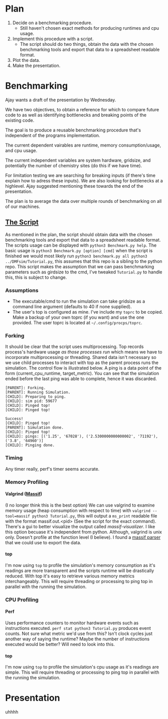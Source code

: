 # Plan
1. Decide on a benchmarking procedure.
    * Still haven't chosen exact methods for producing runtimes and cpu usage.
2. Implement this procedure with a script.
    * The script should do two things, obtain the data with the chosen benchmarking tools and export that data to a spreadsheet readable format.
3. Plot the data.
4. Make the presentation.


# Benchmarking
Ajay wants a draft of the presentation by Wednesday.

We have two objectives, to obtain a reference for which to compare future code to as well as identifying bottlenecks and breaking points of the existing code.

The goal is to produce a reusable benchmarking procedure that's independent of the programs implementation.

The current dependent vairables are runtime, memory consumption/usage, and cpu usage.

The current independent variables are system hardware, gridsize, and potentially the number of chemistry sites (do this if we have time).

For limitation testing we are searching for breaking inputs (if there's time explain how to adress these inputs). We are also looking for bottlenecks at a highlevel. Ajay suggested mentioning these towards the end of the presentation.

The plan is to average the data over multiple rounds of benchmarking on all of our machines.


## [The Script](Benchmark.py)
As mentioned in the plan, the script should obtain data with the chosen benchmarking tools and export that data to a spreadsheet readable format. The scripts usage can be displayed with `python3 Benchmark.py help`. The basic usage is `python3 Benchmark.py [option] [cmd]` when the script is finished we would most likely run `python3 benchmark.py all python3 ../DMFsim/Tutorial.py`, this assumes that this repo is a sibling to the python repo. This script makes the assumption that we can pass benchmarking parameters such as girdsize to the cmd, I've tweaked `Tutorial.py` to handle this, this is subject to change.

### Assumptions
* The executable/cmd to run the simulation can take gridsize as a command line argument (defaults to 40 if none supplied).
* The user's top is configured as mine. I've include my `toprc` to be copied. Make a backup of your own toprc (if you want) and use the one provided. The user toprc is located at `~/.config/procps/toprc`.

### Forking
It should be clear that the script uses multiprocessing. Top records process's hardware usage *as those processes run* which means we have to incorporate multiprocessing or threading. Shared data isn't necessary so we use child processes to interact with top as the parent process runs the simulation. The control flow is illustrated below. A ping is a data point of the form (current_cpu_runtime, target_metric). You can see that the simulation ended before the last ping was able to complete, hence it was discarded.
```
[PARENT]: Forking.
[PARENT]: Running Simulation.
[CHILD]: Preparing to ping.
[CHILD]: sim pid: 59677
[CHILD]: Pinged top!
[CHILD]: Pinged top!

Success!
[CHILD]: Pinged top!
[PARENT]: Simulation done.
[CHILD]: Pinged top!
[CHILD]: pings: [('1.25', '67028'), ('2.5300000000000002', '71192'), ('3.8', '64960')]
[CHILD]: Pinging done.
```

### Timing

Any timer really, perf's timer seems accurate.


### Memory Profiling

#### Valgrind ([Massif](https://valgrind.org/docs/manual/ms-manual.html))
(I no longer think this is the best option) We can use valgrind to examine memory usage (heap consumption with respect to time) with `valgrind --tool=massif python3 Tutorial.py`, this will output a `ms_print` readable file with the format massif.out.\<pid\> (See the script for the exact command). There's a gui to better visualize the output called *massif-visualizer*. I like this option becuase it's independent from python. Although, valgrind is unix only. Doesn't profile at the function level (I believe). I found a [massif parser](https://github.com/MathieuTurcotte/msparser) that we could use to export the data.

#### top
I'm now using `top` to profile the simulation's memory consumption as it's readings are more transparent and the scripts runtime will be drastically reduced. With top it's easy to retrieve various memory metrics interchangeably. This will require threading or processing to ping top in parallel with the running the simulation.


### CPU Profiling

#### Perf
Uses performance counters to monitor hardware events such as instructions executed. `perf stat python3 Tutorial.py` produces event counts. Not sure what metric we'd use from this? Isn't clock cycles just another way of saying the runtime? Maybe the number of instructions executed would be better? Will need to look into this.

#### top
I'm now using `top` to profile the simulation's cpu usage as it's readings are simple. This will require threading or processing to ping top in parallel with the running the simulation.


# Presentation

uhhhh